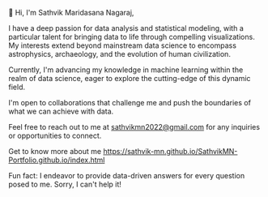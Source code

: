 👋 Hi, I'm Sathvik Maridasana Nagaraj,

I have a deep passion for data analysis and statistical modeling, with a particular talent for bringing data to life through compelling visualizations. My interests extend beyond mainstream data science to encompass astrophysics, archaeology, and the evolution of human civilization.

Currently, I'm advancing my knowledge in machine learning within the realm of data science, eager to explore the cutting-edge of this dynamic field.

I'm open to collaborations that challenge me and push the boundaries of what we can achieve with data.

Feel free to reach out to me at sathvikmn2022@gmail.com for any inquiries or opportunities to connect.

Get to know more about me https://sathvik-mn.github.io/SathvikMN-Portfolio.github.io/index.html

Fun fact: I endeavor to provide data-driven answers for every question posed to me. Sorry, I can't help it!

<!---
sathvik-mn/sathvik-mn is a ✨ special ✨ repository because its `README.md` (this file) appears on your GitHub profile.
You can click the Preview link to take a look at your changes.
--->
